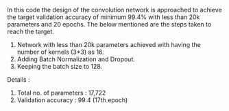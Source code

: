 In this code the design of the convolution network is approached to achieve the target validation accuracy of minimum 99.4% with less than 20k parameters and 20 epochs. The below mentioned are the steps taken to reach the target.
1.	Network with less than 20k parameters achieved with having the number of kernels (3*3) as 16.
2.	Adding Batch Normalization and Dropout.
3.	Keeping the batch size to 128.

Details :

1.	Total no. of parameters : 17,722
2.	Validation accuracy : 99.4 (17th epoch)
